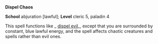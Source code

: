  **Dispel Chaos**

**School** abjuration [lawful]; **Level** cleric 5, paladin 4

This spell functions like _ [dispel evil](dispelEvil.html#_dispel-evil)_, except that you are surrounded by constant, blue lawful energy, and the spell affects chaotic creatures and spells rather than evil ones.

